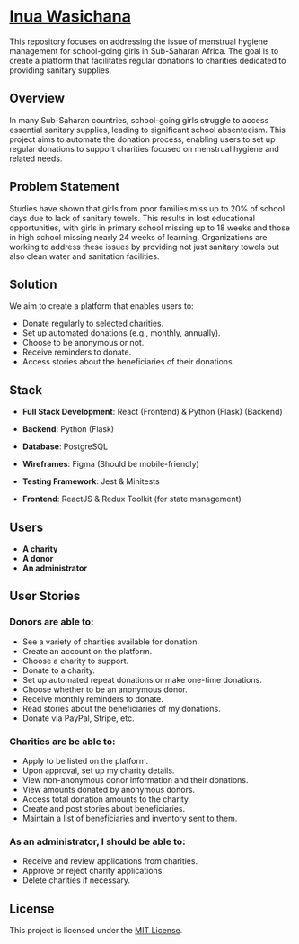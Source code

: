 # [Inua Wasichana](https://inuka.onrender.com//)

This repository focuses on addressing the issue of menstrual hygiene management for school-going girls in Sub-Saharan Africa. The goal is to create a platform that facilitates regular donations to charities dedicated to providing sanitary supplies.

## Overview

In many Sub-Saharan countries, school-going girls struggle to access essential sanitary supplies, leading to significant school absenteeism. This project aims to automate the donation process, enabling users to set up regular donations to support charities focused on menstrual hygiene and related needs.

## Problem Statement

Studies have shown that girls from poor families miss up to 20% of school days due to lack of sanitary towels. This results in lost educational opportunities, with girls in primary school missing up to 18 weeks and those in high school missing nearly 24 weeks of learning. Organizations are working to address these issues by providing not just sanitary towels but also clean water and sanitation facilities.

## Solution

We aim to create a platform that enables users to:
- Donate regularly to selected charities.
- Set up automated donations (e.g., monthly, annually).
- Choose to be anonymous or not.
- Receive reminders to donate.
- Access stories about the beneficiaries of their donations.

## Stack

- **Full Stack Development**: React (Frontend) & Python (Flask) (Backend)
  
- **Backend**: Python (Flask)
- **Database**: PostgreSQL
- **Wireframes**: Figma (Should be mobile-friendly)
- **Testing Framework**: Jest & Minitests
- **Frontend**: ReactJS & Redux Toolkit (for state management)

## Users

- **A charity**
- **A donor**
- **An administrator**

## User Stories

### Donors are able to:
- See a variety of charities available for donation.
- Create an account on the platform.
- Choose a charity to support.
- Donate to a charity.
- Set up automated repeat donations or make one-time donations.
- Choose whether to be an anonymous donor.
- Receive monthly reminders to donate.
- Read stories about the beneficiaries of my donations.
- Donate via PayPal, Stripe, etc.

### Charities are be able to:
- Apply to be listed on the platform.
- Upon approval, set up my charity details.
- View non-anonymous donor information and their donations.
- View amounts donated by anonymous donors.
- Access total donation amounts to the charity.
- Create and post stories about beneficiaries.
- Maintain a list of beneficiaries and inventory sent to them.

### As an administrator, I should be able to:
- Receive and review applications from charities.
- Approve or reject charity applications.
- Delete charities if necessary.

## License

This project is licensed under the [MIT License](LICENSE).
